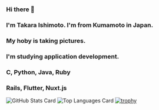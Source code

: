 ### Hi there 👋
### I'm Takara Ishimoto. I'm from Kumamoto in Japan.
### My hoby is taking pictures.
### I'm studying application development.
### C, Python, Java, Ruby

### Rails, Flutter, Nuxt.js

<!--
**IshimotoTakara/IshimotoTakara** is a ✨ _special_ ✨ repository because its `README.md` (this file) appears on your GitHub profile.

Here are some ideas to get you started:

- 🔭 I’m currently working on ...
- 🌱 I’m currently learning ...
- 👯 I’m looking to collaborate on ...
- 🤔 I’m looking for help with ...
- 💬 Ask me about ...
- 📫 How to reach me: ...
- 😄 Pronouns: ...
- ⚡ Fun fact: ...
-->
![GitHub Stats Card](https://github-readme-stats.vercel.app/api?username=IshimotoTakara&show_icons=true&count_private=true&theme=monokai)
![Top Languages Card](https://github-readme-stats.vercel.app/api/top-langs/?username=IshimotoTakara&layout=compact&count_private=true&theme=monokai)
[![trophy](https://github-profile-trophy.vercel.app/?username=IshimotoTakara&theme=monokai)](https://github.com/ryo-ma/github-profile-trophy)
<!--![GitHub Extra Pins](https://github-readme-stats.vercel.app/api/pin/?username=IshimotoTakara&repo=reportoken_backend)
-->
